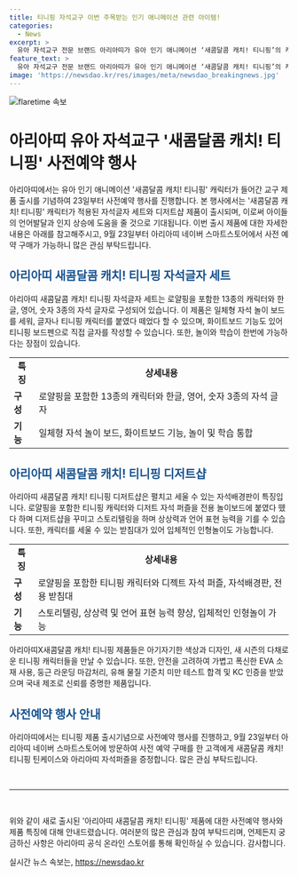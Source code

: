 ```yaml
---
title: 티니핑 자석교구 이번 주목받는 인기 애니메이션 관련 아이템!
categories:
  - News
excerpt: >
  유아 자석교구 전문 브랜드 아리아띠가 유아 인기 애니메이션 ‘새콤달콤 캐치! 티니핑’의 캐릭터를 활용한 교구 제품을 출시했다. 아리아띠 새콤달콤 캐치! 티니핑 자석글자 세트는 언어발달과 인지 상승에 도움이 되며, 놀이와 학습이 한 번에 가능하다. 또한, 아리아띠 새콤달콤 캐치! 티니핑 디저트샵은 디저트 자석 퍼즐을 활용하여 상상력과 언어 표현 능력을 기를 수 있으며, 안전한 소재와 국내 제조로 신뢰성을 높였다. 9월 23일부터 아리아띠 네이버 스마트스토어에서 사전예약 구매를 한 고객에게 이벤트 혜택이 제공된다.
feature_text: >
  유아 자석교구 전문 브랜드 아리아띠가 유아 인기 애니메이션 ‘새콤달콤 캐치! 티니핑’의 캐릭터를 활용한 교구 제품을 출시했다. 아리아띠 새콤달콤 캐치! 티니핑 자석글자 세트는 언어발달과 인지 상승에 도움이 되며, 놀이와 학습이 한 번에 가능하다. 또한, 아리아띠 새콤달콤 캐치! 티니핑 디저트샵은 디저트 자석 퍼즐을 활용하여 상상력과 언어 표현 능력을 기를 수 있으며, 안전한 소재와 국내 제조로 신뢰성을 높였다. 9월 23일부터 아리아띠 네이버 스마트스토어에서 사전예약 구매를 한 고객에게 이벤트 혜택이 제공된다.
image: 'https://newsdao.kr/res/images/meta/newsdao_breakingnews.jpg'
---
```


<p><img src="https://newsdao.kr/res/images/meta/newsdao_breakingnews.jpg" alt="flaretime 속보" /></p>

<h1>아리아띠 유아 자석교구 '새콤달콤 캐치! 티니핑' 사전예약 행사</h1>

<p data-ke-size="size16">아리아띠에서는 유아 인기 애니메이션 '새콤달콤 캐치! 티니핑' 캐릭터가 들어간 교구 제품 출시를 기념하여 23일부터 사전예약 행사를 진행합니다. 본 행사에서는 '새콤달콤 캐치! 티니핑' 캐릭터가 적용된 자석글자 세트와 디저트샵 제품이 출시되며, 이로써 아이들의 언어발달과 인지 상승에 도움을 줄 것으로 기대됩니다. 이번 출시 제품에 대한 자세한 내용은 아래를 참고해주시고, 9월 23일부터 아리아띠 네이버 스마트스토어에서 사전 예약 구매가 가능하니 많은 관심 부탁드립니다.</p>

<h2>
  <span style="color: #1a5490;">아리아띠 새콤달콤 캐치! 티니핑 자석글자 세트</span>
</h2>

<p data-ke-size="size16">아리아띠 새콤달콤 캐치! 티니핑 자석글자 세트는 로얄핑을 포함한 13종의 캐릭터와 한글, 영어, 숫자 3종의 자석 글자로 구성되어 있습니다. 이 제품은 일체형 자석 놀이 보드를 세워, 글자나 티니핑 캐릭터를 붙였다 떼었다 할 수 있으며, 화이트보드 기능도 있어 티니핑 보드펜으로 직접 글자를 작성할 수 있습니다. 또한, 놀이와 학습이 한번에 가능하다는 장점이 있습니다.</p>

<table>
  <tr>
    <td style="text-align: center;"><b>특징</b></td>
    <td style="text-align: center;"><b>상세내용</b></td>
  </tr>
  <tr>
    <td><b>구성</b></td>
    <td>로얄핑을 포함한 13종의 캐릭터와 한글, 영어, 숫자 3종의 자석 글자</td>
  </tr>
  <tr>
    <td><b>기능</b></td>
    <td>일체형 자석 놀이 보드, 화이트보드 기능, 놀이 및 학습 통합</td>
  </tr>
</table>

<h2>
  <span style="color: #1a5490;">아리아띠 새콤달콤 캐치! 티니핑 디저트샵</span>
</h2>

<p data-ke-size="size16">아리아띠 새콤달콤 캐치! 티니핑 디저트샵은 펼치고 세울 수 있는 자석배경판이 특징입니다. 로얄핑을 포함한 티니핑 캐릭터와 디저트 자석 퍼즐을 전용 놀이보드에 붙였다 뗐다 하며 디저트샵을 꾸미고 스토리텔링을 하며 상상력과 언어 표현 능력을 기를 수 있습니다. 또한, 캐릭터를 세울 수 있는 받침대가 있어 입체적인 인형놀이도 가능합니다.</p>

<table>
  <tr>
    <td style="text-align: center;"><b>특징</b></td>
    <td style="text-align: center;"><b>상세내용</b></td>
  </tr>
  <tr>
    <td><b>구성</b></td>
    <td>로얄핑을 포함한 티니핑 캐릭터와 디젝트 자석 퍼즐, 자석배경판, 전용 받침대</td>
  </tr>
  <tr>
    <td><b>기능</b></td>
    <td>스토리텔링, 상상력 및 언어 표현 능력 향상, 입체적인 인형놀이 가능</td>
  </tr>
</table>

<p data-ke-size="size16">아리아띠X새콤달콤 캐치! 티니핑 제품들은 아기자기한 색상과 디자인, 새 시즌의 다채로운 티니핑 캐릭터들을 만날 수 있습니다. 또한, 안전을 고려하여 가볍고 폭신한 EVA 소재 사용, 둥근 라운딩 마감처리, 유해 물질 기준치 미만 테스트 합격 및 KC 인증을 받았으며 국내 제조로 신뢰를 증명한 제품입니다.</p>

<h2>
  <span style="color: #1a5490;">사전예약 행사 안내</span>
</h2>

<p data-ke-size="size16">아리아띠에서는 티니핑 제품 출시기념으로 사전예약 행사를 진행하고, 9월 23일부터 아리아띠 네이버 스마트스토어에 방문하여 사전 예약 구매를 한 고객에게 새콤달콤 캐치! 티니핑 틴케이스와 아리아띠 자석퍼즐을 증정합니다. 많은 관심 부탁드립니다.</p>

<p data-ke-size="size16">&nbsp;</p>

<hr>

<p data-ke-size="size16">&nbsp;</p>

<p data-ke-size="size16">위와 같이 새로 출시된 '아리아띠 새콤달콤 캐치! 티니핑' 제품에 대한 사전예약 행사와 제품 특징에 대해 안내드렸습니다. 여러분의 많은 관심과 참여 부탁드리며, 언제든지 궁금하신 사항은 아리아띠 공식 온라인 스토어를 통해 확인하실 수 있습니다. 감사합니다.</p>
실시간 뉴스 속보는, <a href="https://newsdao.kr" rel="dofollow">https://newsdao.kr</a>


